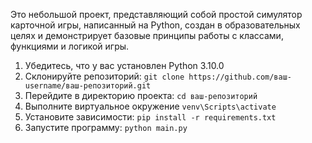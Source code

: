Это небольшой проект, представляющий собой простой симулятор карточной игры, написанный на Python, создан в образовательных целях и демонстрирует базовые принципы работы с классами, функциями и логикой игры.
1. Убедитесь, что у вас установлен Python 3.10.0
2. Склонируйте репозиторий: ```git clone https://github.com/ваш-username/ваш-репозиторий.git```
3. Перейдите в директорию проекта: ```cd ваш-репозиторий```
4. Выполните виртуальное окружение ```venv\Scripts\activate```
5. Установите зависимости: ```pip install -r requirements.txt```
6. Запустите программу: ```python main.py```
